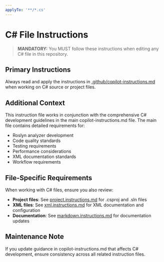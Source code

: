 ```yaml
---
applyTo: '**/*.cs'
---
```


# C# File Instructions

> **MANDATORY:** You MUST follow these instructions when editing any C# file in this repository.

## Primary Instructions

Always read and apply the instructions in [.github/copilot-instructions.md](../copilot-instructions.md) when working on C# source or project files.

## Additional Context

This instruction file works in conjunction with the comprehensive C# development guidelines in the main copilot-instructions.md file. The main file contains detailed requirements for:

- Roslyn analyzer development
- Code quality standards
- Testing requirements
- Performance considerations
- XML documentation standards
- Workflow requirements

## File-Specific Requirements

When working with C# files, ensure you also review:

- **Project files**: See [project.instructions.md](project.instructions.md) for .csproj and .sln files
- **XML files**: See [xml.instructions.md](xml.instructions.md) for XML documentation and configuration
- **Documentation**: See [markdown.instructions.md](markdown.instructions.md) for documentation updates

## Maintenance Note

If you update guidance in copilot-instructions.md that affects C# development, ensure consistency across all related instruction files.
